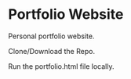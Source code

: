 # Portfolio Website
Personal portfolio website.</br>

Clone/Download the Repo.

Run the portfolio.html file locally.
